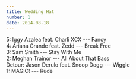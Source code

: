 ```yaml
---
title: Wedding Hat
number: 1
date: 2014-08-18
---
```

5: Iggy Azalea feat. Charli XCX --- Fancy  
4: Ariana Grande feat. Zedd --- Break Free  
3: Sam Smith --- Stay With Me  
2: Meghan Trainor --- All About That Bass  
Detour: Jason Derulo feat. Snoop Dogg --- Wiggle  
1: MAGIC! --- Rude  
